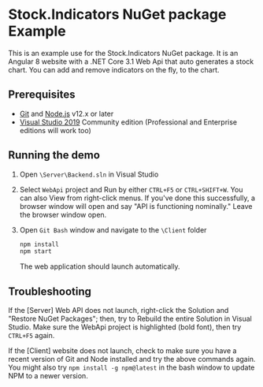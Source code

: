 # Stock.Indicators NuGet package Example

This is an example use for the Stock.Indicators NuGet package.  It is an Angular 8 website with a .NET Core 3.1 Web Api that auto generates a stock chart.  You can add and remove indicators on the fly, to the chart.

## Prerequisites

- [Git](https://git-scm.com/) and [Node.js](https://nodejs.org/) v12.x or later
- [Visual Studio 2019](http://visualstudio.com) Community edition (Professional and Enterprise editions will work too)

## Running the demo

1. Open `\Server\Backend.sln` in Visual Studio

2. Select `WebApi` project and Run by either `CTRL+F5` or `CTRL+SHIFT+W`.  You can also View from right-click menus.  If you've done this successfully, a browser window will open and say "API is functioning nominally."  Leave the browser window open.

3. Open `Git Bash` window and navigate to the `\Client` folder

    ``` bash
    npm install
    npm start
    ```

    The web application should launch automatically.

## Troubleshooting

If the [Server] Web API does not launch, right-click the Solution and "Restore NuGet Packages"; then, try to Rebuild the entire Solution in Visual Studio.  Make sure the WebApi project is highlighted (bold font), then try `CTRL+F5` again.

If the [Client] website does not launch, check to make sure you have a recent version of Git and Node installed and try the above commands again.  You might also try `npm install -g npm@latest` in the bash window to update NPM to a newer version.
